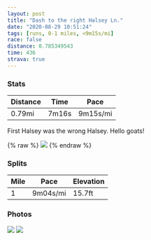 ```yaml
---
layout: post
title: "Dash to the right Halsey Ln."
date: "2020-08-29 10:51:24"
tags: [runs, 0-1 miles, <9m15s/mi]
race: false
distance: 0.785349543
time: 436
strava: true
---
```


### Stats

| Distance | Time | Pace |
|----------|------|------|
|0.79mi|7m16s|9m15s/mi|

First Halsey was the wrong Halsey. Hello goats!

{% raw %}
<img src='https://maps.googleapis.com/maps/api/staticmap?maptype=roadmap&path=enc:}rzxFjaixLTtABBNFZG~By@lAi@J?b@XXt@^tA\x@Ff@Nb@Db@Nl@Dd@RfAT~APf@\TTd@^lBPj@Pr@Zn@H?LEd@G`@MjAY`A[zC{@~A]l@CXLHh@RvC@|@JrB?nAJbCEVC?i@A&key=AIzaSyC1MId7bFpkLXNAaYhBSTb8jLyiSqzbDtM&size=800x800&markers=color:yellow|label:S|40.93759,-72.30502&markers=color:green|label:F|40.931400000000004,-72.31190000000001'>
{% endraw %}

### Splits

| Mile | Pace | Elevation |
|------|------|-----------|
|1|9m04s/mi|15.7ft|

### Photos
<img src='https://dgtzuqphqg23d.cloudfront.net/lqtN6sHSahOiNeRMCO6oqXj36mF0KXVl7kGtP9FxElU-768x576.jpg'>

<img src='https://dgtzuqphqg23d.cloudfront.net/RMGyzymbdJuZwatKuXqIpd6qkZOiKzwypOvBx4wDmP0-576x768.jpg'>
